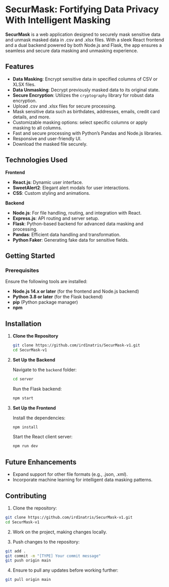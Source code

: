 # SecurMask: Fortifying Data Privacy With Intelligent Masking

**SecurMask** is a web application designed to securely mask sensitive data and unmask masked data in .csv and .xlsx files. With a sleek React frontend and a dual backend powered by both Node.js and Flask, the app ensures a seamless and secure data masking and unmasking experience.

## Features

- **Data Masking**: Encrypt sensitive data in specified columns of CSV or XLSX files.
- **Data Unmasking**: Decrypt previously masked data to its original state.
- **Secure Encryption**: Utilizes the `cryptography` library for robust data encryption.
- Upload .csv and .xlsx files for secure processing.
- Mask sensitive data such as birthdates, addresses, emails, credit card details, and more.
- Customizable masking options: select specific columns or apply masking to all columns.
- Fast and secure processing with Python’s Pandas and Node.js libraries.
- Responsive and user-friendly UI.
- Download the masked file securely.

## Technologies Used

**Frontend**

- **React.js**: Dynamic user interface.
- **SweetAlert2**: Elegant alert modals for user interactions.
- **CSS**: Custom styling and animations.
  
**Backend**

- **Node.js**: For file handling, routing, and integration with React.
- **Express.js**: API routing and server setup.
- **Flask**: Python-based backend for advanced data masking and processing.
- **Pandas**: Efficient data handling and transformation.
- **Python Faker**: Generating fake data for sensitive fields.

## Getting Started

### Prerequisites

Ensure the following tools are installed:

- **Node.js 14.x or later** (for the frontend and Node.js backend)
- **Python 3.8 or later** (for the Flask backend)
- **pip** (Python package manager)
- **npm**

## Installation

1. **Clone the Repository**
   ```bash
   git clone https://github.com/ird1natris/SecurMask-v1.git
   cd SecurMask-v1
   ```
2. **Set Up the Backend**
   
   Navigate to the `backend` folder:
   ```bash
   cd server
   ```
   
   Run the Flask backend:
   ```bash
   npm start  
   ```

3. **Set Up the Frontend**

   Install the dependencies:
   ```bash
   npm install  
   ```

   Start the React client server:
   ```bash
   npm run dev    
   ```

## Future Enhancements

- Expand support for other file formats (e.g., .json, .xml).
- Incorporate machine learning for intelligent data masking patterns.

## Contributing

1. Clone the repository:
```bash
git clone https://github.com/ird1natris/SecurMask-v1.git  
cd SecurMask-v1 
```

2. Work on the project, making changes locally.

3. Push changes to the repository:
```bash
git add .  
git commit -m "[TYPE] Your commit message"  
git push origin main  
```

4. Ensure to pull any updates before working further:
```bash
git pull origin main  
```
